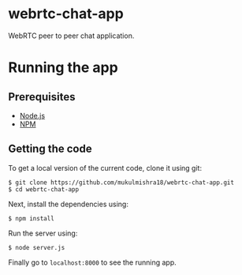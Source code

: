 # webrtc-chat-app
WebRTC peer to peer chat application.

# Running the app

## Prerequisites

+ [Node.js](https://nodejs.org/)
+ [NPM](https://www.npmjs.com/)

## Getting the code

To get a local version of the current code, clone it using git:
	
	$ git clone https://github.com/mukulmishra18/webrtc-chat-app.git
	$ cd webrtc-chat-app

Next, install the dependencies using:
	
	$ npm install

Run the server using:
	
	$ node server.js

Finally go to `localhost:8000` to see the running app.
